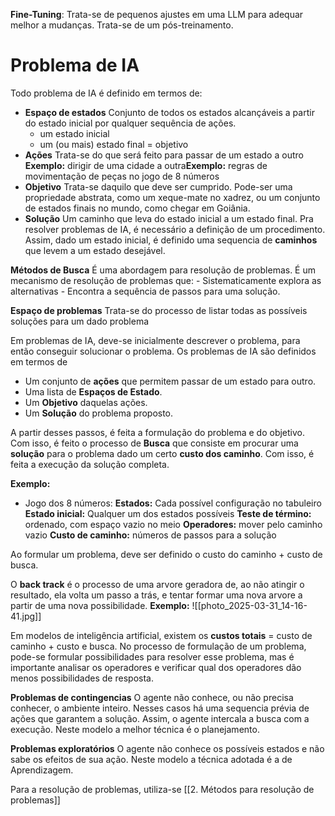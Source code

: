 **Fine-Tuning**:
	Trata-se de pequenos ajustes em uma LLM para adequar melhor a mudanças. Trata-se de um pós-treinamento.

# Problema de IA
Todo problema de IA é definido em termos de:
- **Espaço de estados**
	Conjunto de todos os estados alcançáveis a partir do estado inicial por qualquer sequência de ações.​
	- um estado inicial​
    - um (ou mais) estado final = objetivo​
- **Ações**
	Trata-se do que será feito para passar de um estado a outro
	**Exemplo:** dirigir de uma cidade a outra​
	**Exemplo:** regras de movimentação de peças no jogo de 8 números​
 - **Objetivo**
	Trata-se daquilo que deve ser cumprido. Pode-ser uma propriedade abstrata, como um xeque-mate no xadrez, ou um conjunto de estados finais no mundo, como chegar em Goiânia​.
 - **Solução**
	 Um caminho que leva do estado inicial a um estado final.
Pra resolver problemas de IA, é necessário a definição de um procedimento. Assim, dado um estado inicial, é definido uma sequencia de **caminhos** que levem a um estado desejável.

**Métodos de Busca**
	É uma abordagem para resolução de problemas. É um mecanismo de resolução de problemas que:
	- Sistematicamente explora as alternativas
	- Encontra a sequência de passos para uma solução.

**Espaço de problemas**
	Trata-se do processo de listar todas as possíveis soluções para um dado problema

Em problemas de IA, deve-se inicialmente descrever o problema, para então conseguir solucionar o problema.
Os problemas de IA são definidos em termos de
- Um conjunto de **ações** que permitem passar de um estado para outro.
- Uma lista de **Espaços de Estado**.
- Um **Objetivo** daquelas ações.
- Um **Solução** do problema proposto.

A partir desses passos, é feita a formulação do problema e do objetivo. Com isso, é feito o processo de **Busca** que consiste em procurar uma **solução** para o problema dado um certo **custo dos caminho**. Com isso, é feita a execução da solução completa.

**Exemplo:**
- Jogo dos 8 números:
	**Estados:** Cada possível configuração no tabuleiro
	**Estado inicial:** Qualquer um dos estados possíveis
	**Teste de término:** ordenado, com espaço vazio no meio
	**Operadores:** mover pelo caminho vazio
	**Custo de caminho:** números de passos para a solução

Ao formular um problema, deve ser definido o custo do caminho + custo de busca.

O **back track** é o processo de uma arvore geradora de, ao não atingir o resultado, ela volta um passo a trás, e tentar formar uma nova arvore a partir de uma nova possibilidade. 
**Exemplo:**
	![[photo_2025-03-31_14-16-41.jpg]]

Em modelos de inteligência artificial, existem os **custos totais** = custo de caminho + custo e busca. 
No processo de formulação de um problema, pode-se formular possibilidades para resolver esse problema, mas é importante analisar os operadores e verificar qual dos operadores dão menos possibilidades de resposta.

**Problemas de contingencias**
	O agente não conhece, ou não precisa conhecer, o ambiente inteiro. 
	Nesses casos há uma sequencia prévia de ações que garantem a solução.
	Assim, o agente intercala a busca com a execução.
	Neste modelo a melhor técnica é o planejamento.

**Problemas exploratórios**
	O agente não conhece os possíveis estados e não sabe os efeitos de sua ação.
	Neste modelo a técnica adotada é a de Aprendizagem.

Para a resolução de problemas, utiliza-se [[2. Métodos para resolução de problemas]]